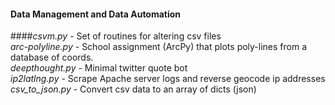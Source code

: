 #### Data Management and Data Automation </h4></th>

####*csvm.py*          - Set of routines for altering csv files  
*arc-polyline.py*  - School assignment (ArcPy) that plots poly-lines from a database of coords.  
*deepthought.py*   - Minimal twitter quote bot  
*ip2latlng.py*     - Scrape Apache server logs and reverse geocode ip addresses  
*csv_to_json.py*   - Convert csv data to an array of dicts (json)






